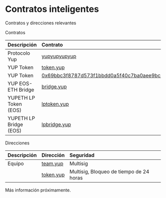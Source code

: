 # Contratos inteligentes

Contratos y direcciones relevantes

Contratos

| Descripción | Contrato | Cadena | Seguridad |
| :--- | :--- | :--- | :--- |
| Protocolo Yup | [yupyupyupyup](https://bloks.io/accounts/yupyupyupyup) | EOS | Multisig |
| YUP Token | [token.yup](https://bloks.io/tokens/YUP-eos-token.yup) | EOS | Multisig |
| YUP Token | [0x69bbc3f8787d573f1bbdd0a5f40c7ba0aee9bcc9](https://etherscan.io/token/0x69bbc3f8787d573f1bbdd0a5f40c7ba0aee9bcc9) | Ethereum | Pending |
| YUP EOS-ETH Bridge | [bridge.yup](https://bloks.io/accounts/bridge.yup) | EOS | DSPs |
| YUPETH LP Token  \(EOS\) | [lptoken.yup](https://bloks.io/accounts/lptoken.yup) | EOS | Pending |
| YUPETH LP Bridge \(EOS\) | [lpbridge.yup](https://bloks.io/accounts/lpbridge.yup) | EOS | Pending |

Direcciones

| Descripción | Dirección | Seguridad |
| :--- | :--- | :--- |
| Equipo | [team.yup](https://bloks.io/accounts/team.yup) | Multisig |
|  | [token.yup](https://bloks.io/accounts/treasury.yup) | Multisig, Bloqueo de tiempo de 24 horas |

Más información próximamente.

